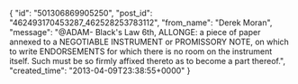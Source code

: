  {
   "id": "501306869905250",
   "post_id": "462493170453287_462528253783112",
   "from_name": "Derek Moran",
   "message": "@ADAM- Black's Law 6th, ALLONGE: a piece of paper annexed to a NEGOTIABLE INSTRUMENT or PROMISSORY NOTE, on which to write ENDORSEMENTS for which there is no room on the instrument itself. Such must be so firmly affixed thereto as to become a part thereof.",
   "created_time": "2013-04-09T23:38:55+0000"
 }
